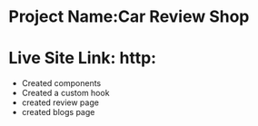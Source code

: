 # Project Name:Car Review Shop
# Live Site Link: http:
- Created components 
- Created a custom hook
- created review page
- created blogs page